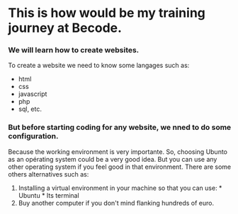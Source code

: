 # This is how would be my training journey at Becode.

### We will learn how to create websites.
To create a website we need to know some langages such as:
   * html
   * css
   * javascript
   * php
   * sql, etc.

### But before starting coding for any website, we nned to do some configuration.
Because the working environment is very importante.
So, choosing Ubunto as an opérating system could be a very good idea.
But you can use any other operating system if you feel good in that environment.
There are some others alternatives such as:
  1. Installing a virtual environment in your machine so that you can use:
    * Ubuntu
    * Its terminal
  2. Buy another computer if you don't mind flanking hundreds of euro.


